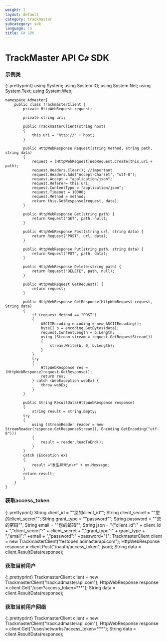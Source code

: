 ```yaml
---
weight: 1
layout: default
category: trackmaster
subcategory: sdk
language: cn
title: C# SDK
---
```


# TrackMaster API C`#` SDK

### 示例类

{:.prettyprint}
    using System;
    using System.IO;
    using System.Net;
    using System.Text;
    using System.Web;

    namespace Admaster{
        public class TrackmasterClient {
            private HttpWebRequest request;

            private string uri;

            public TrackmasterClient(string host)
            {
                this.uri = "http://" + host;
            }

            public HttpWebResponse Request(string method, string path, string data)
            {
                request = (HttpWebRequest)WebRequest.Create(this.uri + path);
                request.Headers.Clear(); //important
                request.Headers.Add("Accept-Charset", "utf-8");
                request.Accept = "application/json";
                request.Referer= this.uri;
                request.ContentType = "application/json";
                request.Timeout = 10000;
                request.Method = method;
                return this.GetResponse(request, data);
            }

            public HttpWebResponse Get(string path) {
                return Request("GET", path, null);
            }

            public HttpWebResponse Post(string url, string data) {
                return Request("POST", url, data);
            }

            public HttpWebResponse Put(string path, string data) {
                return Request("PUT", path, data);
            }

            public HttpWebResponse Delete(string path) {
                return Request("DELETE", path, null);
            }

            public HttpWebRequest GetRequest() {
                return request;
            }

            public HttpWebResponse GetResponse(HttpWebRequest request, String data)
            {
                if (request.Method == "POST")
                {
                    ASCIIEncoding encoding = new ASCIIEncoding();
                    byte[] b = encoding.GetBytes(data);
                    request.ContentLength = b.Length;
                    using (Stream stream = request.GetRequestStream())
                    {
                        stream.Write(b, 0, b.Length);
                    }
                }
                try
                {
                    HttpWebResponse res = (HttpWebResponse)request.GetResponse();
                    return res;
                } catch (WebException webEx) {
                    throw webEx;
                }
            }

            public String ResultData(HttpWebResponse response)
            {
                string result = string.Empty;
            try
            {
                using (StreamReader reader = new StreamReader(response.GetResponseStream(), Encoding.GetEncoding("utf-8")))
                {
                    result = reader.ReadToEnd();
                }
            }
            catch (Exception ex)
            {
                result ="发生异常\n\r" + ex.Message;
            }
            return result;
            }
        }
    }


### 获取access_token

{:.prettyprint}
    String client_id = "\"您的client_id\"";
    String client_secret = "\"您的client_secret\"";
    String grant_type = "\"password\"";
    String password = "\"您的密码\"";
    String email = "\"您的邮箱\"";
    String json = "{\"client_id\":" + client_id
        + ",\"client_secret\":" + client_secret
        + ",\"grant_type\":" + grant_type
        + ",\"email\":" +email
        + ",\"password\":" +password+"}";
    TrackmasterClient client = new TrackmasterClient("testopen.admasterapi.com");
    HttpWebResponse response = client.Post("/oauth/access_token", json);
    String data = client.ResultData(response);

### 获取当前用户

{:.prettyprint}
    TrackmasterClient client = new TrackmasterClient("track.admasterapi.com");
    HttpWebResponse response = client.Get("/user?access_token=***");
    String data = client.ResultData(response);

### 获取当前用户网络

{:.prettyprint}
    TrackmasterClient client = new TrackmasterClient("track.admasterapi.com");
    HttpWebResponse response = client.Get("/user/networks?access_token=***");
    String data = client.ResultData(response);
